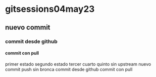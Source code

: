 # gitsessions04may23
## nuevo commit
### commit desde github
#### commit con pull
primer estado
segundo estado
tercer
cuarto
quinto
sin upstream
nuevo commit
push sin bronca
commit desde github
commit con pull
